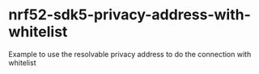 # nrf52-sdk5-privacy-address-with-whitelist
Example to use the resolvable privacy address to do the connection with whitelist
